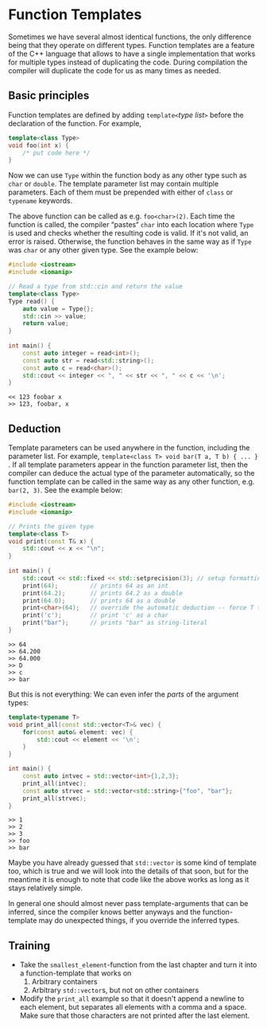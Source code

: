 Function Templates
==================

Sometimes we have several almost identical functions, the only difference being that they operate on
different types. Function templates are a feature of the C++ language that allows to have a single
implementation that works for multiple types instead of duplicating the code. During compilation the
compiler will duplicate the code for us as many times as needed.

Basic principles
----------------

Function templates are defined by adding `template<`*type list*`>` before the declaration of the
function. For example, <!--TODO-->

```cpp
template<class Type>
void foo(int x) {
	/* put code here */
}
```

Now we can use `Type` within the function body as any other type such as `char` or `double`. The
template parameter list may contain multiple parameters. Each of them must be prepended with either of
`class` or `typename` keywords.

The above function can be called as e.g. `foo<char>(2)`. Each time the function is called, the compiler
“pastes“ `char` into each location where `Type` is used and checks whether the resulting code is
valid. If it's not valid, an error is raised. Otherwise, the function behaves in the same way as if
`Type` was `char` or any other given type. See the example below:

```cpp
#include <iostream>
#include <iomanip>

// Read a type from std::cin and return the value
template<class Type>
Type read() {
	auto value = Type{};
	std::cin >> value;
	return value;
}
 
int main() {
	const auto integer = read<int>();
	const auto str = read<std::string>();
	const auto c = read<char>();
	std::cout << integer << ", " << str << ", " << c << '\n';
}
```

```
<< 123 foobar x
>> 123, foobar, x
```

Deduction
---------

Template parameters can be used anywhere in the function, including the parameter list. For example,
`template<class T> void bar(T a, T b) { ... } `. If all template parameters appear in the function
parameter list, then the compiler can deduce the actual type of the parameter automatically, so the
function template can be called in the same way as any other function, e.g. `bar(2, 3)`. See the
example below:

```cpp
#include <iostream>
#include <iomanip>

// Prints the given type
template<class T>
void print(const T& x) {
	std::cout << x << "\n";
}
 
int main() {
	std::cout << std::fixed << std::setprecision(3); // setup formatting
	print(64);         // prints 64 as an int
	print(64.2);       // prints 64.2 as a double
	print(64.0);       // prints 64 as a double
	print<char>(64);   // override the automatic deduction -- force T to be char
	print('c');        // print 'c' as a char
	print("bar");      // prints "bar" as string-literal
}
```
```
>> 64
>> 64.200
>> 64.000
>> D
>> c
>> bar
```

But this is not everything: We can even infer the *parts* of the argument types:

```cpp
template<typename T>
void print_all(const std::vector<T>& vec) {
	for(const auto& element: vec) {
		std::cout << element << '\n';
	}
}

int main() {
	const auto intvec = std::vector<int>{1,2,3};
	print_all(intvec);
	const auto strvec = std::vector<std::string>{"foo", "bar"};
	print_all(strvec);
}
```
```
>> 1
>> 2
>> 3
>> foo
>> bar
```

Maybe you have already guessed that `std::vector` is some kind of template too,
which is true and we will look into the details of that soon, but for the meantime
it is enough to note that code like the above works as long as it stays relatively
simple.


In general one should almost never pass template-arguments that
can be inferred, since the compiler knows better anyways and the
function-template may do unexpected things, if you override the inferred
types.

Training
--------

* Take the `smallest_element`-function from the last chapter and turn it
  into a function-template that works on
	1. Arbitrary containers
	2. Arbitrary `std::vector`s, but not on other containers
* Modify the `print_all` example so that it doesn't append a
  newline to each element, but separates all elements with a comma
  and a space. Make sure that those characters are not printed after
  the last element.

